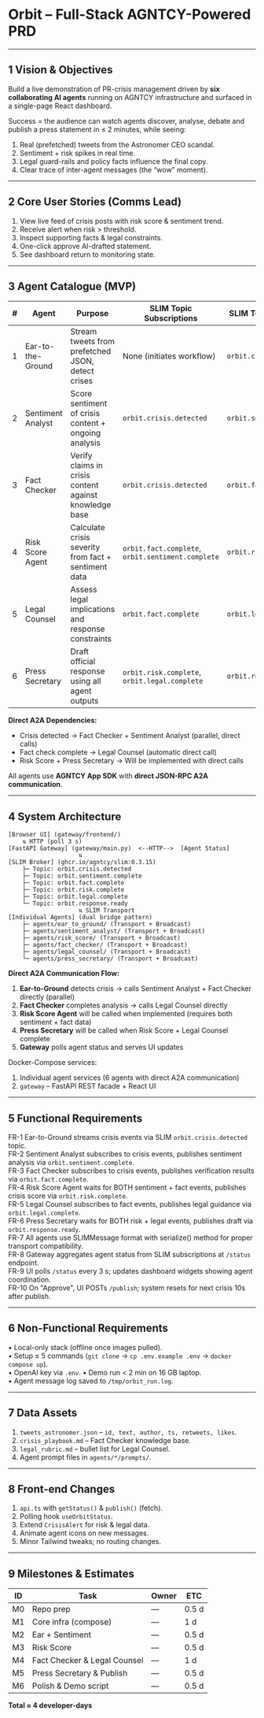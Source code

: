 # Orbit – Full-Stack AGNTCY-Powered PRD

---

## 1  Vision & Objectives
Build a live demonstration of PR-crisis management driven by **six collaborating AI agents** running on AGNTCY infrastructure and surfaced in a single-page React dashboard.

Success = the audience can watch agents discover, analyse, debate and publish a press statement in ≤ 2 minutes, while seeing:

1. Real (prefetched) tweets from the Astronomer CEO scandal.
2. Sentiment + risk spikes in real time.
3. Legal guard-rails and policy facts influence the final copy.
4. Clear trace of inter-agent messages (the “wow” moment).

---

## 2  Core User Stories (Comms Lead)
1. View live feed of crisis posts with risk score & sentiment trend.
2. Receive alert when risk > threshold.
3. Inspect supporting facts & legal constraints.
4. One-click approve AI-drafted statement.
5. See dashboard return to monitoring state.

---

## 3  Agent Catalogue (MVP)

| # | Agent | Purpose | SLIM Topic Subscriptions | SLIM Topic Publications |
|---|-------|---------|------------------------|------------------------|
| 1 | Ear-to-the-Ground | Stream tweets from prefetched JSON, detect crises | None (initiates workflow) | `orbit.crisis.detected` |
| 2 | Sentiment Analyst | Score sentiment of crisis content + ongoing analysis | `orbit.crisis.detected` | `orbit.sentiment.complete` |
| 3 | Fact Checker | Verify claims in crisis content against knowledge base | `orbit.crisis.detected` | `orbit.fact.complete` |
| 4 | Risk Score Agent | Calculate crisis severity from fact + sentiment data | `orbit.fact.complete`, `orbit.sentiment.complete` | `orbit.risk.complete` |
| 5 | Legal Counsel | Assess legal implications and response constraints | `orbit.fact.complete` | `orbit.legal.complete` |
| 6 | Press Secretary | Draft official response using all agent outputs | `orbit.risk.complete`, `orbit.legal.complete` | `orbit.response.ready` |

**Direct A2A Dependencies:**
- Crisis detected → Fact Checker + Sentiment Analyst (parallel, direct calls)
- Fact check complete → Legal Counsel (automatic direct call)
- Risk Score + Press Secretary → Will be implemented with direct calls

All agents use **AGNTCY App SDK** with **direct JSON-RPC A2A communication**.

---

## 4  System Architecture
```
[Browser UI] (gateway/frontend/)
    ⇅ HTTP (poll 3 s)
[FastAPI Gateway] (gateway/main.py)  <--HTTP-->  [Agent Status]
                    ⇅
[SLIM Broker] (ghcr.io/agntcy/slim:0.3.15)
    ├─ Topic: orbit.crisis.detected
    ├─ Topic: orbit.sentiment.complete
    ├─ Topic: orbit.fact.complete
    ├─ Topic: orbit.risk.complete
    ├─ Topic: orbit.legal.complete
    └─ Topic: orbit.response.ready
                    ⇅ SLIM Transport
[Individual Agents] (dual bridge pattern)
    ├─ agents/ear_to_ground/ (Transport + Broadcast)
    ├─ agents/sentiment_analyst/ (Transport + Broadcast)
    ├─ agents/risk_score/ (Transport + Broadcast)
    ├─ agents/fact_checker/ (Transport + Broadcast)
    ├─ agents/legal_counsel/ (Transport + Broadcast)
    └─ agents/press_secretary/ (Transport + Broadcast)
```

**Direct A2A Communication Flow:**
1. **Ear-to-Ground** detects crisis → calls Sentiment Analyst + Fact Checker directly (parallel)
2. **Fact Checker** completes analysis → calls Legal Counsel directly
3. **Risk Score Agent** will be called when implemented (requires both sentiment + fact data)
4. **Press Secretary** will be called when Risk Score + Legal Counsel complete
5. **Gateway** polls agent status and serves UI updates

Docker-Compose services:
1. Individual agent services (6 agents with direct A2A communication)
2. `gateway` – FastAPI REST facade + React UI

---

## 5  Functional Requirements
FR-1  Ear-to-Ground streams crisis events via SLIM `orbit.crisis.detected` topic.  
FR-2  Sentiment Analyst subscribes to crisis events, publishes sentiment analysis via `orbit.sentiment.complete`.  
FR-3  Fact Checker subscribes to crisis events, publishes verification results via `orbit.fact.complete`.  
FR-4  Risk Score Agent waits for BOTH sentiment + fact events, publishes crisis score via `orbit.risk.complete`.  
FR-5  Legal Counsel subscribes to fact events, publishes legal guidance via `orbit.legal.complete`.  
FR-6  Press Secretary waits for BOTH risk + legal events, publishes draft via `orbit.response.ready`.  
FR-7  All agents use SLIMMessage format with serialize() method for proper transport compatibility.  
FR-8  Gateway aggregates agent status from SLIM subscriptions at `/status` endpoint.  
FR-9  UI polls `/status` every 3 s; updates dashboard widgets showing agent coordination.  
FR-10 On "Approve", UI POSTs `/publish`; system resets for next crisis 10s after publish.

---

## 6  Non-Functional Requirements
• Local-only stack (offline once images pulled).  
• Setup ≤ 5 commands (`git clone` → `cp .env.example .env` → `docker compose up`).  
• OpenAI key via `.env`.
• Demo run < 2 min on 16 GB laptop.  
• Agent message log saved to `/tmp/orbit_run.log`.

---

## 7  Data Assets
1. `tweets_astronomer.json` – `id, text, author, ts, retweets, likes`.  
2. `crisis_playbook.md` – Fact Checker knowledge base.  
3. `legal_rubric.md` – bullet list for Legal Counsel.  
4. Agent prompt files in `agents/*/prompts/`.

---

## 8  Front-end Changes
1. `api.ts` with `getStatus()` & `publish()` (fetch).  
2. Polling hook `useOrbitStatus`.  
3. Extend `CrisisAlert` for risk & legal data.  
4. Animate agent icons on new messages.  
5. Minor Tailwind tweaks; no routing changes.

---

## 9  Milestones & Estimates
| ID | Task | Owner | ETC |
|----|------|-------|------|
| M0 | Repo prep | — | 0.5 d |
| M1 | Core infra (compose) | — | 1 d |
| M2 | Ear + Sentiment | — | 0.5 d |
| M3 | Risk Score | — | 0.5 d |
| M4 | Fact Checker & Legal Counsel | — | 1 d |
| M5 | Press Secretary & Publish | — | 0.5 d |
| M6 | Polish & Demo script | — | 0.5 d |
**Total ≈ 4 developer-days**
